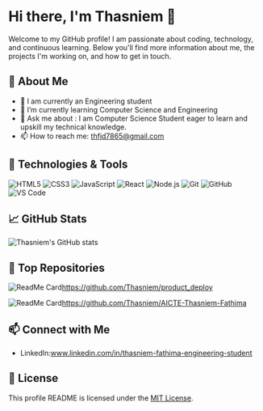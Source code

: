 # Hi there, I'm Thasniem 👋

Welcome to my GitHub profile! I am passionate about coding, technology, and continuous learning. Below you'll find more information about me, the projects I'm working on, and how to get in touch.

## 🚀 About Me

- 🏫 I am currently an Engineering student
- 🌱 I’m currently learning Computer Science and Engineering
- 💬 Ask me about : I am Computer Science Student eager to learn and upskill my technical knowledge.
- 📫 How to reach me: thfjd7865@gmail.com

## 🔧 Technologies & Tools

![HTML5](https://img.shields.io/badge/-HTML5-E34F26?style=flat&logo=html5&logoColor=white)
![CSS3](https://img.shields.io/badge/-CSS3-1572B6?style=flat&logo=css3&logoColor=white)
![JavaScript](https://img.shields.io/badge/-JavaScript-F7DF1E?style=flat&logo=javascript&logoColor=black)
![React](https://img.shields.io/badge/-React-61DAFB?style=flat&logo=react&logoColor=white)
![Node.js](https://img.shields.io/badge/-Node.js-339933?style=flat&logo=node.js&logoColor=white)
![Git](https://img.shields.io/badge/-Git-F05032?style=flat&logo=git&logoColor=white)
![GitHub](https://img.shields.io/badge/-GitHub-181717?style=flat&logo=github&logoColor=white)
![VS Code](https://img.shields.io/badge/-VS%20Code-007ACC?style=flat&logo=visual-studio-code&logoColor=white)

## 📈 GitHub Stats

![Thasniem's GitHub stats](https://github-readme-stats.vercel.app/api?username=Thasniem&show_icons=true&theme=radical)

## 🌟 Top Repositories

![ReadMe Card](https://github-readme-stats.vercel.app/api/pin/?username=Thasniem&repo=product-deploy&theme=radical)https://github.com/Thasniem/product_deploy

![ReadMe Card](https://github-readme-stats.vercel.app/api/pin/?username=Thasniem&repo=AICTE-Thasniem-Fathima&theme=radical)https://github.com/Thasniem/AICTE-Thasniem-Fathima

## 📫 Connect with Me

- LinkedIn:www.linkedin.com/in/thasniem-fathima-engineering-student

## 📜 License

This profile README is licensed under the [MIT License](LICENSE).
